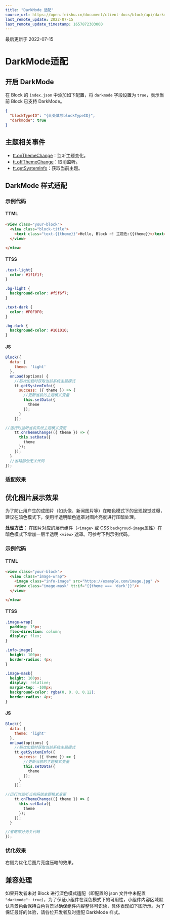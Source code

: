 ```yaml
---
title: "DarkMode 适配"
source_url: https://open.feishu.cn/document/client-docs/block/api/darkmode/darkmode
last_remote_update: 2022-07-15
last_remote_update_timestamp: 1657872303000
---
```

最后更新于 2022-07-15

# DarkMode适配
## 开启 DarkMode
在 Block 的 `index.json` 中添加如下配置，将 `darkmode` 字段设置为 `true`，表示当前 Block 已支持 DarkMode。

```json
{
  "blockTypeID": "{此处填写blockTypeID}",
  "darkmode": true
}
```

## 主题相关事件

- [tt.onThemeChange](https://open.feishu.cn/document/uAjLw4CM/uYjL24iN/block/api/darkmode/onthemechange)：监听主题变化。
- [tt.offThemeChange](https://open.feishu.cn/document/uAjLw4CM/uYjL24iN/block/api/darkmode/offthemechange)：取消监听。
- [tt.getSystemInfo](https://open.feishu.cn/document/uAjLw4CM/uYjL24iN/block/api/device/getsysteminfo)：获取当前主题。

## DarkMode 样式适配
### 示例代码
#### TTML
```html
<view class="your-block">
  <view class="block-title">
    <text class="text-{{theme}}">Hello, Block ~! 主题色:{{theme}}</text>
  </view>

</view>
```
#### TTSS
```css
.text-light{
  color: #1f1f1f;
}

.bg-light {
  background-color: #f5f6f7;
}

.text-dark {
  color: #F0F0F0;
}

.bg-dark {
  background-color: #101010;
}
```

#### JS
```js
Block({
  data: {
    theme: 'light'
  },
  onLoad(options) {
    //初次加载时获取当前系统主题模式
    tt.getSystemInfo({
      success: ({ theme }) => {
        //更新当前的主题模式变量
        this.setData({
          theme
        });
      }
    });

//运行时监听当前系统主题模式变更
    tt.onThemeChange(({ theme }) => {
      this.setData({
        theme
      });
    });
  } 
  //省略部分无关代码
});
```
### 适配效果

## 优化图片展示效果
为了防止用户生的成图片（如头像、新闻图片等）在暗色模式下的呈现视觉过曝，建议在暗色模式下，使用半透明暗色遮罩对图片亮度进行压暗处理。

**处理方法：** 在图片对应的展示组件（`<image>` 或 CSS `backgroud-image`属性）在暗色模式下增加一层半透明 `<view>` 遮罩。可参考下列示例代码。

### 示例代码
#### TTML
```html
<view class="your-block">
  <view class="image-wrap">
    <image class="info-image" src="https://example.com/image.jpg" />
    <view class="image-mask" tt:if="{{theme === 'dark'}}"/>
  </view>

</view>
```
#### TTSS
```css
.image-wrap{
  padding: 15px;
  flex-direction: column;
  display: flex;
}

.info-image{
  height: 100px;
  border-radius: 4px;
}

.image-mask{
  height: 100px;
  display: relative;
  margin-top: -100px;
  background-color: rgba(0, 0, 0, 0.12);
  border-radius: 4px;
}
```

#### JS
```js
Block({
  data: {
    theme: 'light'
  },
  onLoad(options) {
    //初次加载时获取当前系统主题模式
    tt.getSystemInfo({
      success: ({ theme }) => {
        //更新当前的主题模式变量
        this.setData({
          theme
        });
      }
    });

//运行时监听当前系统主题模式变更
    tt.onThemeChange(({ theme }) => {
      this.setData({
        theme
      });
    });
  } 

//省略部分无关代码
});
```
### 优化效果

右侧为优化后图片亮度压暗的效果。

## 兼容处理

如果开发者未对 Block 进行深色模式适配（即配置的 json 文件中未配置 `"darkmode": true`），为了保证小组件在深色模式下的可用性，小组件内容区域默认背景色会保持白色背景以确保组件内容整体可识读，具体表现如下图所示。为了保证最好的体验，请各位开发者及时适配 DarkMode 样式。
